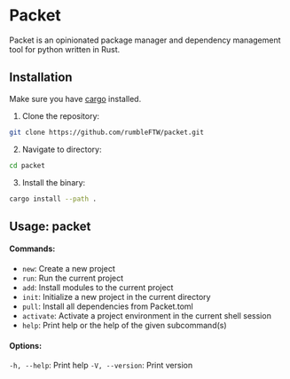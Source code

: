 # **Packet**

Packet is an opinionated package manager and dependency management tool for python written in Rust.

## Installation

Make sure you have [cargo](https://doc.rust-lang.org/cargo/getting-started/installation.html) installed.

1. Clone the repository:

```bash
git clone https://github.com/rumbleFTW/packet.git
```

2. Navigate to directory:

```bash
cd packet
```

3. Install the binary:

```bash
cargo install --path .
```

## Usage: packet <COMMAND>

#### Commands:

- `new`: Create a new project
- `run`: Run the current project
- `add`: Install modules to the current project
- `init`: Initialize a new project in the current directory
- `pull`: Install all dependencies from Packet.toml
- `activate`: Activate a project environment in the current shell session
- `help`: Print help or the help of the given subcommand(s)

#### Options:

`-h, --help`: Print help
`-V, --version`: Print version
